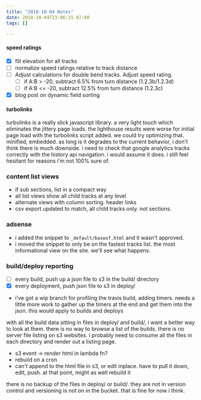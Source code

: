 ```yaml
---
title: "2018-10-04 Notes"
date: 2018-10-04T23:06:31-07:00
tags: []

---
```


<!--more-->

#### speed ratings

- [x] fill elevation for all tracks
- [ ] normalize speed ratings relative to track distance
- [ ] Adjust calculations for double bend tracks. Adjust speed rating.
  - [ ] if A:B > -20, subtract 6.5% from turn distance (1.2.3b/1.2.3d)
  - [ ] if A:B <= -20, subtract 12.5% from turn distance (1.2.3c)

- [x] blog post on dynamic field sorting

#### turbolinks

turbolinks is a really slick javascript library. a very light touch which eliminates the jittery page loads. the lighthouse results were worse for initial page load with the turbolinks script added. we could try optimizing that. minified, embedded. as long is it degrades to the current behavior, i don't think there is much downside. i need to check that google analytics tracks correctly with the history api navigation. i would assume it does. i still feel hesitant for reasons i'm not 100% sure of.

### content list views

- if sub sections, list in a compact way
- all list views show all child tracks at any level
- alternate views with column sorting. header links
- csv export updated to match, all child tracks only. not sections.

### adsense

- i added the snippet to `_default/baseof.html` and it wasn't approved.
- i moved the snippet to only be on the fastest tracks list. the most informational view on the site. we'll see what happens.

### build/deploy reporting

- [ ] every build, push up a json file to s3 in the build/ directory
- [x] every deployment, push json file to s3 in deploy/
- i've got a wip branch for profiling the travis build, adding timers. needs a little more work to gather up the timers at the end and get them into the json. this would apply to builds and deploys

with all the build data sitting in files in deploy/ and build/, i want a better way to look at them. there is no way to browse a list of the builds. there is no server file listing on s3 websites. i probably need to consume all the files in each directory and render out a listing page.

- s3 event -> render html in lambda fn?
- rebuild on a cron
- can't append to the html file in s3, or edit inplace. have to pull it down, edit, push. at that point, might as well rebuild it

there is no backup of the files in deploy/ or build/. they are not in version control and versioning is not on in the bucket. that is fine for now i think.  
